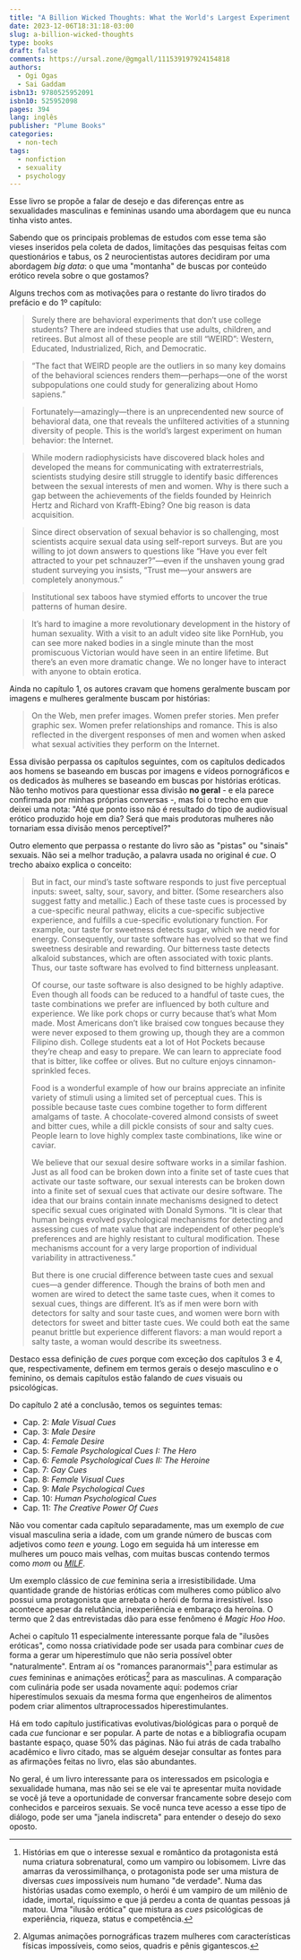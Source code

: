 ```yaml
---
title: "A Billion Wicked Thoughts: What the World's Largest Experiment Reveals About Human Desire"
date: 2023-12-06T18:31:18-03:00
slug: a-billion-wicked-thoughts
type: books
draft: false
comments: https://ursal.zone/@gmgall/111539197924154818
authors:
  - Ogi Ogas
  - Sai Gaddam
isbn13: 9780525952091
isbn10: 525952098
pages: 394
lang: inglês
publisher: "Plume Books"
categories:
  - non-tech
tags:
  - nonfiction
  - sexuality
  - psychology
---
```

Esse livro se propõe a falar de desejo e das diferenças entre as sexualidades masculinas e femininas usando uma abordagem que eu nunca tinha visto antes.

Sabendo que os principais problemas de estudos com esse tema são vieses inseridos pela coleta de dados, limitações das pesquisas feitas com questionários e tabus, os 2 neurocientistas autores decidiram por uma abordagem *big data*: o que uma "montanha" de buscas por conteúdo erótico revela sobre o que gostamos?

Alguns trechos com as motivações para o restante do livro tirados do prefácio e do 1º capítulo:

> Surely there are behavioral experiments that don’t use college students? There are indeed studies that use adults, children, and retirees. But almost all of these people are still “WEIRD”: Western, Educated, Industrialized, Rich, and Democratic.

> “The fact that WEIRD people are the outliers in so many key domains of the behavioral sciences renders them—perhaps—one of the worst subpopulations one could study for generalizing about Homo sapiens.”

> Fortunately—amazingly—there is an unprecendented new source of behavioral data, one that reveals the unfiltered activities of a stunning diversity of people. This is the world’s largest experiment on human behavior: the Internet.

> While modern radiophysicists have discovered black holes and developed the means for communicating with extraterrestrials, scientists studying desire still struggle to identify basic differences between the sexual interests of men and women. Why is there such a gap between the achievements of the fields founded by Heinrich Hertz and Richard von Krafft-Ebing? One big reason is data acquisition.

> Since direct observation of sexual behavior is so challenging, most scientists acquire sexual data using self-report surveys. But are you willing to jot down answers to questions like “Have you ever felt attracted to your pet schnauzer?”—even if the unshaven young grad student surveying you insists, “Trust me—your answers are completely anonymous.”

> Institutional sex taboos have stymied efforts to uncover the true patterns of human desire.

> It’s hard to imagine a more revolutionary development in the history of human sexuality. With a visit to an adult video site like PornHub, you can see more naked bodies in a single minute than the most promiscuous Victorian would have seen in an entire lifetime. But there’s an even more dramatic change. We no longer have to interact with anyone to obtain erotica.

Ainda no capítulo 1, os autores cravam que homens geralmente buscam por imagens e mulheres geralmente buscam por histórias:

> On the Web, men prefer images. Women prefer stories. Men prefer graphic sex. Women prefer relationships and romance. This is also reflected in the divergent responses of men and women when asked what sexual activities they perform on the Internet.

Essa divisão perpassa os capítulos seguintes, com os capítulos dedicados aos homens se baseando em buscas por imagens e vídeos pornográficos e os dedicados às mulheres se baseando em buscas por histórias eróticas. Não tenho motivos para questionar essa divisão **no geral** - e ela parece confirmada por minhas próprias conversas -, mas foi o trecho em que deixei uma nota: "Até que ponto isso não é resultado do tipo de audiovisual erótico produzido hoje em dia? Será que mais produtoras mulheres não tornariam essa divisão menos perceptível?"

Outro elemento que perpassa o restante do livro são as "pistas" ou "sinais" sexuais. Não sei a melhor tradução, a palavra usada no original é *cue*. O trecho abaixo explica o conceito:

> But in fact, our mind’s taste software responds to just five perceptual inputs: sweet, salty, sour, savory, and bitter. (Some researchers also suggest fatty and metallic.) Each of these taste cues is processed by a cue-specific neural pathway, elicits a cue-specific subjective experience, and fulfills a cue-specific evolutionary function. For example, our taste for sweetness detects sugar, which we need for energy. Consequently, our taste software has evolved so that we find sweetness desirable and rewarding. Our bitterness taste detects alkaloid substances, which are often associated with toxic plants. Thus, our taste software has evolved to find bitterness unpleasant.
> 
> Of course, our taste software is also designed to be highly adaptive. Even though all foods can be reduced to a handful of taste cues, the taste combinations we prefer are influenced by both culture and experience. We like pork chops or curry because that’s what Mom made. Most Americans don’t like braised cow tongues because they were never exposed to them growing up, though they are a common Filipino dish. College students eat a lot of Hot Pockets because they’re cheap and easy to prepare. We can learn to appreciate food that is bitter, like coffee or olives. But no culture enjoys cinnamon-sprinkled feces.
>
> Food is a wonderful example of how our brains appreciate an infinite variety of stimuli using a limited set of perceptual cues. This is possible because taste cues combine together to form different amalgams of taste. A chocolate-covered almond consists of sweet and bitter cues, while a dill pickle consists of sour and salty cues. People learn to love highly complex taste combinations, like wine or caviar.
> 
> We believe that our sexual desire software works in a similar fashion. Just as all food can be broken down into a finite set of taste cues that activate our taste software, our sexual interests can be broken down into a finite set of sexual cues that activate our desire software. The idea that our brains contain innate mechanisms designed to detect specific sexual cues originated with Donald Symons. “It is clear that human beings evolved psychological mechanisms for detecting and assessing cues of mate value that are independent of other people’s preferences and are highly resistant
to cultural modification. These mechanisms account for a very large proportion of individual variability in attractiveness.”
>
> But there is one crucial difference between taste cues and sexual cues—a gender difference. Though the brains of both men and women are wired to detect the same taste cues, when it comes to sexual cues, things are different. It’s as if men were born with detectors for salty and sour taste cues, and women were born with detectors for sweet and bitter taste cues. We could both eat the same peanut brittle but experience different flavors: a man would report a salty taste, a woman would describe its sweetness.

Destaco essa definição de *cues* porque com exceção dos capítulos 3 e 4, que, respectivamente, definem em termos gerais o desejo masculino e o feminino, os demais capítulos estão falando de *cues* visuais ou psicológicas.

Do capítulo 2 até a conclusão, temos os seguintes temas:

* Cap. 2: *Male Visual Cues*
* Cap. 3: *Male Desire*
* Cap. 4: *Female Desire*
* Cap. 5: *Female Psychological Cues I: The Hero*
* Cap. 6: *Female Psychological Cues II: The Heroine*
* Cap. 7: *Gay Cues*
* Cap. 8: *Female Visual Cues*
* Cap. 9: *Male Psychological Cues*
* Cap. 10: *Human Psychological Cues*
* Cap. 11: *The Creative Power Of Cues*

Não vou comentar cada capítulo separadamente, mas um exemplo de *cue* visual masculina seria a idade, com um grande número de buscas com adjetivos como *teen* e *young*. Logo em seguida há um interesse em mulheres um pouco mais velhas, com muitas buscas contendo termos como *mom* ou [*MILF*](https://en.wikipedia.org/wiki/MILF).

Um exemplo clássico de *cue* feminina seria a irresistibilidade. Uma quantidade grande de histórias eróticas com mulheres como público alvo possui uma protagonista que arrebata o herói de forma irresistível. Isso acontece apesar da relutância, inexperiência e embaraço da heroína. O termo que 2 das entrevistadas dão para esse fenômeno é *Magic Hoo Hoo*.

Achei o capítulo 11 especialmente interessante porque fala de "ilusões eróticas", como nossa criatividade pode ser usada para combinar *cues* de forma a gerar um hiperestímulo que não seria possível obter "naturalmente". Entram aí os "romances paranormais"[^1] para estimular as *cues* femininas e animações eróticas[^2] para as masculinas. A comparação com culinária pode ser usada novamente aqui: podemos criar hiperestímulos sexuais da mesma forma que engenheiros de alimentos podem criar alimentos ultraprocessados hiperestimulantes.

Há em todo capítulo justificativas evolutivas/biológicas para o porquê de cada *cue* funcionar e ser popular. A parte de notas e a bibliografia ocupam bastante espaço, quase 50% das páginas. Não fui atrás de cada trabalho acadêmico e livro citado, mas se alguém desejar consultar as fontes para as afirmações feitas no livro, elas são abundantes.

No geral, é um livro interessante para os interessados em psicologia e sexualidade humana, mas não sei se ele vai te apresentar muita novidade se você já teve a oportunidade de conversar francamente sobre desejo com conhecidos e parceiros sexuais. Se você nunca teve acesso a esse tipo de diálogo, pode ser uma "janela indiscreta" para entender o desejo do sexo oposto.

[^1]: Histórias em que o interesse sexual e romântico da protagonista está numa criatura sobrenatural, como um vampiro ou lobisomem. Livre das amarras da verossimilhança, o protagonista pode ser uma mistura de diversas *cues* impossíveis num humano "de verdade". Numa das histórias usadas como exemplo, o herói é um vampiro de um milênio de idade, imortal, riquíssimo e que já perdeu a conta de quantas pessoas já matou. Uma "ilusão erótica" que mistura as *cues* psicológicas de experiência, riqueza, status e competência.
[^2]: Algumas animações pornográficas trazem mulheres com características físicas impossíveis, como seios, quadris e pênis gigantescos.
